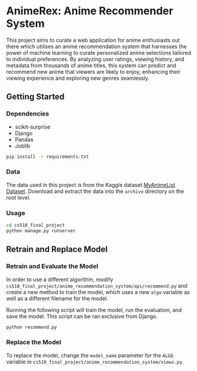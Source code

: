 # AnimeRex: Anime Recommender System

This project aims to curate a web application for anime enthusiasts out there which utilises an anime recommendation system that harnesses the power of machine learning to curate personalized anime selections tailored to individual preferences. By analyzing user ratings, viewing history, and metadata from thousands of anime titles, this system can predict and recommend new anime that viewers are likely to enjoy, enhancing their viewing experience and exploring new genres seamlessly.

## Getting Started

### Dependencies
- scikit-surprise
- Django
- Pandas
- Joblib

```bash
pip install -r requirements.txt
```

### Data
The data used in this project is from the Kaggle dataset [MyAnimeList Dataset](https://www.kaggle.com/azathoth42/myanimelist). Download and extract the data into the `archive` directory on the root level.

### Usage
```bash
cd cs510_final_project
python manage.py runserver
```

## Retrain and Replace Model


### Retrain and Evaluate the Model
In order to use a different algorithm, modify `cs510_final_project/anime_recommendation_system/api/recommend.py` and create a new method to train the model, which uses a new `algo` variable as well as a different filename for the model.

Running the following script will train the model, run the evaluation, and save the model. This script can be ran exclusive from Django.
```bash
python recommend.py
```

### Replace the Model
To replace the model, change the `model_name` parameter for the `ALGO` variable in `cs510_final_project/anime_recommendation_system/views.py`.